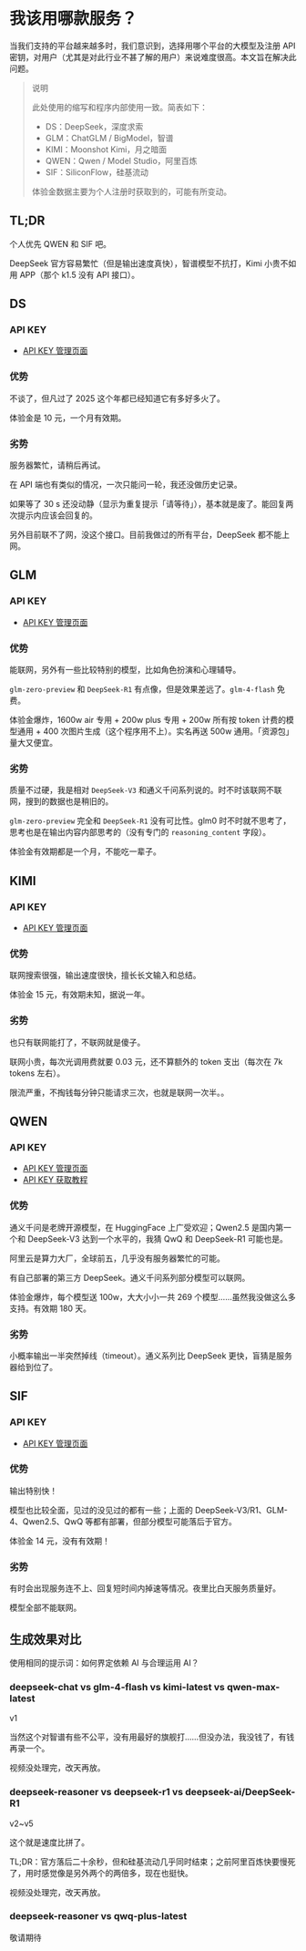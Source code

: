 # 我该用哪款服务？

当我们支持的平台越来越多时，我们意识到，选择用哪个平台的大模型及注册 API 密钥，对用户（尤其是对此行业不甚了解的用户）来说难度很高。本文旨在解决此问题。

> 说明
>
> 此处使用的缩写和程序内部使用一致。简表如下：
>
> - DS：DeepSeek，深度求索
> - GLM：ChatGLM / BigModel，智谱
> - KIMI：Moonshot Kimi，月之暗面
> - QWEN：Qwen / Model Studio，阿里百炼
> - SIF：SiliconFlow，硅基流动
>
> 体验金数据主要为个人注册时获取到的，可能有所变动。

## TL;DR

个人优先 QWEN 和 SIF 吧。

DeepSeek 官方容易繁忙（但是输出速度真快），智谱模型不抗打，Kimi 小贵不如用 APP（那个 k1.5 没有 API 接口）。

## DS

### API KEY

- [API KEY 管理页面](https://platform.deepseek.com/api_keys)

### 优势

不谈了，但凡过了 2025 这个年都已经知道它有多好多火了。

体验金是 10 元，一个月有效期。

### 劣势

服务器繁忙，请稍后再试。

在 API 端也有类似的情况，一次只能问一轮，我还没做历史记录。

如果等了 30 s 还没动静（显示为重复提示「请等待」），基本就是废了。能回复两次提示内应该会回复的。

另外目前联不了网，没这个接口。目前我做过的所有平台，DeepSeek 都不能上网。

## GLM

### API KEY

- [API KEY 管理页面](https://bigmodel.cn/usercenter/apikeys)

### 优势

能联网，另外有一些比较特别的模型，比如角色扮演和心理辅导。

`glm-zero-preview` 和 `DeepSeek-R1` 有点像，但是效果差远了。`glm-4-flash` 免费。

体验金爆炸，1600w air 专用 + 200w plus 专用 + 200w 所有按 token 计费的模型通用 + 400 次图片生成（这个程序用不上）。实名再送 500w 通用。「资源包」量大又便宜。

### 劣势

质量不过硬，我是相对 `DeepSeek-V3` 和通义千问系列说的。时不时该联网不联网，搜到的数据也是稍旧的。

`glm-zero-preview` 完全和 `DeepSeek-R1` 没有可比性。glm0 时不时就不思考了，思考也是在输出内容内部思考的（没有专门的 `reasoning_content` 字段）。

体验金有效期都是一个月，不能吃一辈子。

## KIMI

### API KEY

- [API KEY 管理页面](https://platform.moonshot.cn/console/api-keys)

### 优势

联网搜索很强，输出速度很快，擅长长文输入和总结。

体验金 15 元，有效期未知，据说一年。

### 劣势

也只有联网能打了，不联网就是傻子。

联网小贵，每次光调用费就要 0.03 元，还不算额外的 token 支出（每次在 7k tokens 左右）。

限流严重，不掏钱每分钟只能请求三次，也就是联网一次半。。

## QWEN

### API KEY

- [API KEY 管理页面](https://bailian.console.aliyun.com/?apiKey=1#/api-key)
- [API KEY 获取教程](https://help.aliyun.com/zh/model-studio/developer-reference/get-api-key)

### 优势

通义千问是老牌开源模型，在 HuggingFace 上广受欢迎；Qwen2.5 是国内第一个和 DeepSeek-V3 达到一个水平的，我猜 QwQ 和 DeepSeek-R1 可能也是。

阿里云是算力大厂，全球前五，几乎没有服务器繁忙的可能。

有自己部署的第三方 DeepSeek。通义千问系列部分模型可以联网。

体验金爆炸，每个模型送 100w，大大小小一共 269 个模型……虽然我没做这么多支持。有效期 180 天。

### 劣势

小概率输出一半突然掉线（timeout）。通义系列比 DeepSeek 更快，盲猜是服务器给到位了。

## SIF

### API KEY

- [API KEY 管理页面](https://cloud.siliconflow.cn/account/ak)

### 优势

输出特别快！

模型也比较全面，见过的没见过的都有一些；上面的 DeepSeek-V3/R1、GLM-4、Qwen2.5、QwQ 等都有部署，但部分模型可能落后于官方。

体验金 14 元，没有有效期！

### 劣势

有时会出现服务连不上、回复短时间内掉速等情况。夜里比白天服务质量好。

模型全部不能联网。

## 生成效果对比

使用相同的提示词：如何界定依赖 AI 与合理运用 AI？

### deepseek-chat vs glm-4-flash vs kimi-latest vs qwen-max-latest

v1

当然这个对智谱有些不公平，没有用最好的旗舰打……但没办法，我没钱了，有钱再录一个。

视频没处理完，改天再放。

### deepseek-reasoner vs deepseek-r1 vs deepseek-ai/DeepSeek-R1

v2~v5

这个就是速度比拼了。

TL;DR：官方落后二十余秒，但和硅基流动几乎同时结束；之前阿里百炼快要慢死了，用时感觉像是另外两个的两倍多，现在也挺快。

视频没处理完，改天再放。

### deepseek-reasoner vs qwq-plus-latest

敬请期待
